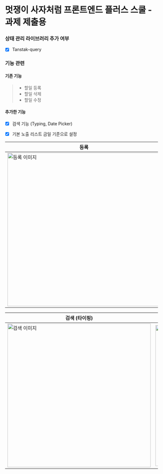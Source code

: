 # 멋쟁이 사자처럼 프론트엔드 플러스 스쿨 - 과제 제출용

### 상태 관리 라이브러리 추가 여부

- [x] Tanstak-query

### 기능 관련

#### 기존 기능

> - 할일 등록
> - 할일 삭제
> - 할일 수정

#### 추가한 기능

- [x] 검색 기능 (Typing, Date Picker)
- [x] 기본 노출 리스트 금일 기준으로 설정



| 등록                        | 수정                          |
| -------------------------------------- | ---------------------------------------- |
| <img width="504" alt="등록 이미지" src="https://github.com/dotory0829/TodoList_likelion/assets/118456013/0c9b0965-3478-4179-b37e-64ea310b37b8"> | <img width="458" alt="수정 이미지" src="https://github.com/dotory0829/TodoList_likelion/assets/118456013/ec51fa95-47df-430a-ae64-4219b8b49268"> |

| 검색 (타이핑)                             | 검색 (데이트피커)                           |
| -------------------------------------- | ---------------------------------------- |
| <img width="472" alt="검색 이미지" src="https://github.com/dotory0829/TodoList_likelion/assets/118456013/85e6eb8a-5567-4582-b8d8-49c975838b2a"> | <img width="463" alt="검색 이미지" src="https://github.com/dotory0829/TodoList_likelion/assets/118456013/9bf0ec29-23a3-436d-b629-36ae985920d7"> |
